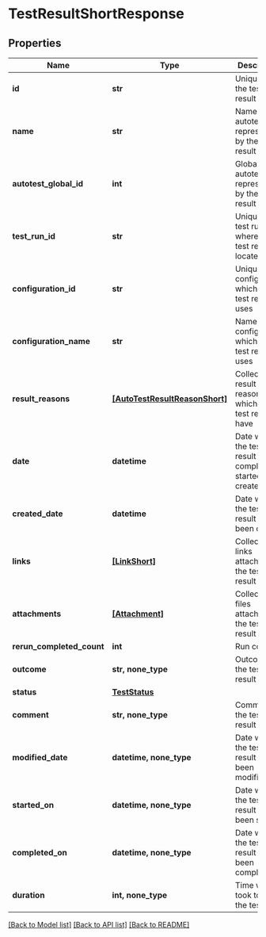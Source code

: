 # TestResultShortResponse


## Properties
Name | Type | Description | Notes
------------ | ------------- | ------------- | -------------
**id** | **str** | Unique ID of the test result | 
**name** | **str** | Name of autotest represented by the test result | 
**autotest_global_id** | **int** | Global ID of autotest represented by the test result | 
**test_run_id** | **str** | Unique ID of test run where the test result is located | 
**configuration_id** | **str** | Unique ID of configuration which the test result uses | 
**configuration_name** | **str** | Name of configuration which the test result uses | 
**result_reasons** | [**[AutoTestResultReasonShort]**](AutoTestResultReasonShort.md) | Collection of result reasons which the test result have | 
**date** | **datetime** | Date when the test result was completed or started or created | 
**created_date** | **datetime** | Date when the test result has been created | 
**links** | [**[LinkShort]**](LinkShort.md) | Collection of links attached to the test result | 
**attachments** | [**[Attachment]**](Attachment.md) | Collection of files attached to the test result | 
**rerun_completed_count** | **int** | Run count | 
**outcome** | **str, none_type** | Outcome of the test result | [optional] 
**status** | [**TestStatus**](TestStatus.md) |  | [optional] 
**comment** | **str, none_type** | Comment to the test result | [optional] 
**modified_date** | **datetime, none_type** | Date when the test result has been modified | [optional] 
**started_on** | **datetime, none_type** | Date when the test result has been started | [optional] 
**completed_on** | **datetime, none_type** | Date when the test result has been completed | [optional] 
**duration** | **int, none_type** | Time which it took to run the test | [optional] 

[[Back to Model list]](../README.md#documentation-for-models) [[Back to API list]](../README.md#documentation-for-api-endpoints) [[Back to README]](../README.md)


